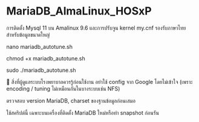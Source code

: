 # MariaDB_AlmaLinux_HOSxP
การติดตั้ง Mysql 11 บน Amalinux 9.6 และการปรับจูน kernel my.cnf รองรับภาษาไทยสำหรับข้อมูลขนาดใหญ่

nano mariadb_autotune.sh

chmod +x mariadb_autotune.sh

sudo ./mariadb_autotune.sh


🤝 สิ่งที่ผู้ดูแลระบบโรงพยาบาลควรรู้ก่อนใช้งาน
อย่าใช้ config จาก Google โดยไม่เข้าใจ (เพราะ encoding / tuning ไม่เหมือนกันในบางระบบเช่น NFS)

ตรวจสอบ version MariaDB, charset ของฐานข้อมูลก่อนเสมอ

ใช้สคริปต์นี้ เฉพาะบนเครื่องที่ติดตั้ง MariaDB ใหม่หรือทำ snapshot ก่อนรัน

